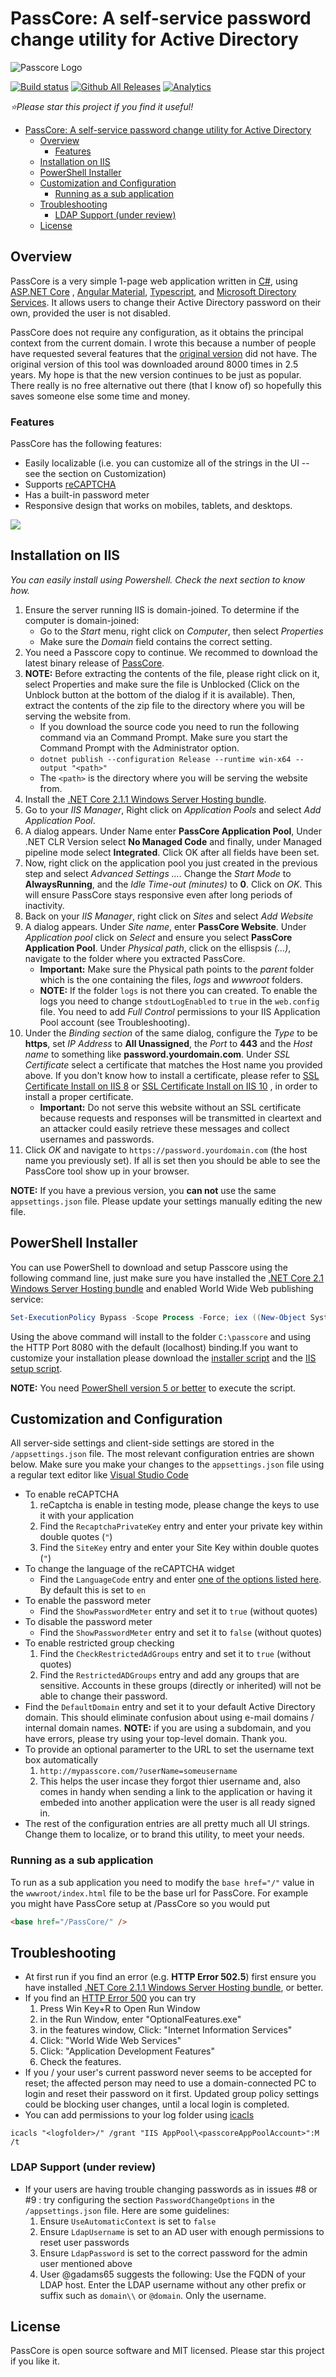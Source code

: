 # PassCore: A self-service password change utility for Active Directory

![Passcore Logo](https://github.com/unosquare/passcore/raw/master/src/Unosquare.PassCore.Web/ClientApp/assets/images/passcore-logo.png)

[![Build status](https://ci.appveyor.com/api/projects/status/76nxqw893mk7xfb9/branch/master?svg=true)](https://ci.appveyor.com/project/geoperez/passcore/branch/master)
[![Github All Releases](https://img.shields.io/github/downloads/unosquare/passcore/total.svg)](https://github.com/unosquare/passcore/releases)
[![Analytics](https://ga-beacon.appspot.com/UA-8535255-2/unosquare/passcore/)](https://github.com/igrigorik/ga-beacon)

*:star:Please star this project if you find it useful!*

- [PassCore: A self-service password change utility for Active Directory](#passcore-a-self-service-password-change-utility-for-active-directory)
  - [Overview](#overview)
    - [Features](#features)
  - [Installation on IIS](#installation-on-iis)
  - [PowerShell Installer](#powershell-installer)
  - [Customization and Configuration](#customization-and-configuration)
    - [Running as a sub application](#running-as-a-sub-application)
  - [Troubleshooting](#troubleshooting)
    - [LDAP Support (under review)](#ldap-support-under-review)
  - [License](#license)

## Overview

PassCore is a very simple 1-page web application written in [C#](https://docs.microsoft.com/en-us/dotnet/csharp/), using [ASP.NET Core](https://docs.microsoft.com/en-us/aspnet/core/getting-started?view=aspnetcore-2.0) , [Angular Material](https://material.angular.io/), [Typescript](http://www.typescriptlang.org/), and [Microsoft Directory Services](https://docs.microsoft.com/en-us/dotnet/api/system.directoryservices). It allows users to change their Active Directory password on their own, provided the user is not disabled.

PassCore does not require any configuration, as it obtains the principal context from the current domain. I wrote this because a number of people have requested several features that the [original version](http://unopasscore.codeplex.com/) did not have. The original version of this tool was downloaded around 8000 times in 2.5 years. My hope is that the new version continues to be just as popular. There really is no free alternative out there (that I know of) so hopefully this saves someone else some time and money.

### Features

PassCore has the following features:

- Easily localizable (i.e. you can customize all of the strings in the UI -- see the section on Customization)
- Supports [reCAPTCHA](https://www.google.com/recaptcha/intro/index.html)
- Has a built-in password meter
- Responsive design that works on mobiles, tablets, and desktops.

<img align="center" src="https://github.com/unosquare/passcore/raw/master/preview.png"></img>

## Installation on IIS

*You can easily install using Powershell. Check the next section to know how.*

1. Ensure the server running IIS is domain-joined. To determine if the computer is domain-joined:
    - Go to the *Start* menu, right click on *Computer*, then select *Properties*
    - Make sure the *Domain* field contains the correct setting.
1. You need a Passcore copy to continue. We recommed to download the latest binary release of [PassCore](https://github.com/unosquare/passcore/releases/download/3.2.1/PassCore321.zip).
1. **NOTE:** Before extracting the contents of the file, please right click on it, select Properties and make sure the file is Unblocked (Click on the Unblock button at the bottom of the dialog if it is available). Then, extract the contents of the zip file to the directory where you will be serving the website from.
    - If you download the source code you need to run the following command via an Command Prompt. Make sure you start the Command Prompt with the Administrator option.
    - `dotnet publish --configuration Release --runtime win-x64 --output "<path>"`
    - The `<path>` is the directory where you will be serving the website from.
1. Install the [.NET Core 2.1.1 Windows Server Hosting bundle](https://www.microsoft.com/net/download/thank-you/dotnet-runtime-2.1.1-windows-hosting-bundle-installer).
1. Go to your *IIS Manager*, Right click on *Application Pools* and select *Add Application Pool*.
1. A dialog appears. Under Name enter **PassCore Application Pool**, Under .NET CLR Version select **No Managed Code** and finally, under Managed pipeline mode select **Integrated**. Click OK after all fields have been set.
1. Now, right click on the application pool you just created in the previous step and select *Advanced Settings ...*. Change the *Start Mode* to **AlwaysRunning**, and the *Idle Time-out (minutes)* to **0**. Click on *OK*. This will ensure PassCore stays responsive even after long periods of inactivity.
1. Back on your *IIS Manager*, right click on *Sites* and select *Add Website*
1. A dialog appears. Under *Site name*, enter **PassCore Website**. Under *Application pool* click on *Select* and ensure you select **PassCore Application Pool**. Under *Physical path*, click on the ellispsis *(...)*, navigate to the folder where you extracted PassCore.
    - **Important:** Make sure the Physical path points to the *parent* folder which is the one containing the files, *logs* and *wwwroot* folders.
    - **NOTE:** If the folder `logs` is not there you can created. To enable the logs you need to change `stdoutLogEnabled` to `true` in the `web.config` file. You need to add *Full Control* permissions to your IIS Application Pool account (see Troubleshooting).
1. Under the *Binding section* of the same dialog, configure the *Type* to be **https**, set *IP Address* to **All Unassigned**, the *Port* to **443** and the *Host name* to something like **password.yourdomain.com**. Under *SSL Certificate* select a certificate that matches the Host name you provided above. If you don't know how to install a certificate, please refer to [SSL Certificate Install on IIS 8](https://www.digicert.com/ssl-certificate-installation-microsoft-iis-8.htm) or [SSL Certificate Install on IIS 10](https://www.digicert.com/csr-creation-ssl-installation-iis-10.htm) , in order to install a proper certificate.
    - **Important:** Do not serve this website without an SSL certificate because requests and responses will be transmitted in cleartext and an attacker could easily retrieve these messages and collect usernames and passwords.
1. Click *OK* and navigate to `https://password.yourdomain.com` (the host name you previously set). If all is set then you should be able to see the PassCore tool show up in your browser.

**NOTE:** If you have a previous version, you **can not** use the same `appsettings.json` file. Please update your settings manually editing the new file.

## PowerShell Installer

You can use PowerShell to download and setup Passcore using the following command line, just make sure you have installed the [.NET Core 2.1 Windows Server Hosting bundle](https://www.microsoft.com/net/download/thank-you/dotnet-runtime-2.1.0-windows-hosting-bundle-installer) and enabled World Wide Web publishing service:

```powershell
Set-ExecutionPolicy Bypass -Scope Process -Force; iex ((New-Object System.Net.WebClient).DownloadString('https://raw.githubusercontent.com/unosquare/passcore/master/Installer.ps1'))
```

Using the above command will install to the folder `C:\passcore` and using the HTTP Port 8080 with the default (localhost) binding.If you want to customize your installation please download the [installer script](https://raw.githubusercontent.com/unosquare/passcore/master/Installer.ps1) and the [IIS setup script](https://raw.githubusercontent.com/unosquare/passcore/master/IISSetup.ps1).

**NOTE:** You need [PowerShell version 5 or better](https://docs.microsoft.com/en-us/powershell/scripting/setup/windows-powershell-system-requirements?view=powershell-6) to execute the script.

## Customization and Configuration

All server-side settings and client-side settings are stored in the `/appsettings.json` file.
The most relevant configuration entries are shown below. Make sure you make your changes to the `appsettings.json` file using a regular text editor like [Visual Studio Code](https://code.visualstudio.com)

- To enable reCAPTCHA
  1. reCaptcha is enable in testing mode, please change the keys to use it with your application
  2. Find the `RecaptchaPrivateKey` entry and enter your private key within double quotes (`"`)
  3. Find the `SiteKey` entry and enter your Site Key within double quotes (`"`)
- To change the language of the reCAPTCHA widget
  - Find the `LanguageCode` entry and enter [one of the options listed here](https://developers.google.com/recaptcha/docs/language). By default this is set to `en`
- To enable the password meter
  - Find the `ShowPasswordMeter` entry and set it to `true` (without quotes)
- To disable the password meter
  - Find the `ShowPasswordMeter` entry and set it to `false` (without quotes)
- To enable restricted group checking
  1. Find the `CheckRestrictedAdGroups` entry and set it to `true` (without quotes)
  2. Find the `RestrictedADGroups` entry and add any groups that are sensitive.  Accounts in these groups (directly or inherited) will not be able to change their password.
- Find the `DefaultDomain` entry and set it to your default Active Directory domain. This should eliminate confusion about using e-mail domains / internal domain names. **NOTE:** if you are using a subdomain, and you have errors, please try using your top-level domain. Thank you.
- To provide an optional paramerter to the URL to set the username text box automatically
  1. `http://mypasscore.com/?userName=someusername`
  2. This helps the user incase they forgot thier username and, also comes in handy when sending a link to the application or having it embeded into another application were the user is all ready signed in.
- The rest of the configuration entries are all pretty much all UI strings. Change them to localize, or to brand this utility, to meet your needs.

### Running as a sub application

To run as a sub application you need to modify the `base href="/"` value in the `wwwroot/index.html` file to be the base url for PassCore. For example you might have PassCore setup at /PassCore so you would put

```html
<base href="/PassCore/" />
```

## Troubleshooting

- At first run if you find an error (e.g. **HTTP Error 502.5**) first ensure you have installed [.NET Core 2.1.1 Windows Server Hosting bundle](https://www.microsoft.com/net/download/thank-you/dotnet-runtime-2.1.1-windows-hosting-bundle-installer), or better.
- If you find an [HTTP Error 500](https://stackoverflow.com/questions/45415832/http-error-500-19-in-iis-10-and-visual-studio-2017) you can try
  1. Press Win Key+R to Open Run Window
  1. in the Run Window, enter "OptionalFeatures.exe"
  1. in the features window, Click: "Internet Information Services"
  1. Click: "World Wide Web Services"
  1. Click: "Application Development Features"
  1. Check the features.
- If you / your user's current password never seems to be accepted for reset; the affected person may need to use a domain-connected PC to login and reset their password on it first. Updated group policy settings could be blocking user changes, until a local login is completed.
- You can add permissions to your log folder using [icacls](https://docs.microsoft.com/en-us/windows-server/administration/windows-commands/icacls)
```
icacls "<logfolder>/" /grant "IIS AppPool\<passcoreAppPoolAccount>":M /t
```

### LDAP Support (under review)

- If your users are having trouble changing passwords as in issues #8 or #9 : try configuring the section `PasswordChangeOptions` in the `/appsettings.json` file. Here are some guidelines:
  1. Ensure `UseAutomaticContext` is set to `false`
  1. Ensure `LdapUsername` is set to an AD user with enough permissions to reset user passwords
  1. Ensure `LdapPassword` is set to the correct password for the admin user mentioned above
  1. User @gadams65 suggests the following: Use the FQDN of your LDAP host. Enter the LDAP username without any other prefix or suffix such as `domain\\` or `@domain`. Only the username.

## License

PassCore is open source software and MIT licensed. Please star this project if you like it.
